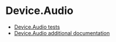 # Device.Audio
- [Device.Audio tests](device-audio-tests.md)
- [Device.Audio additional documentation](device-audio-additional-documentation.md)
